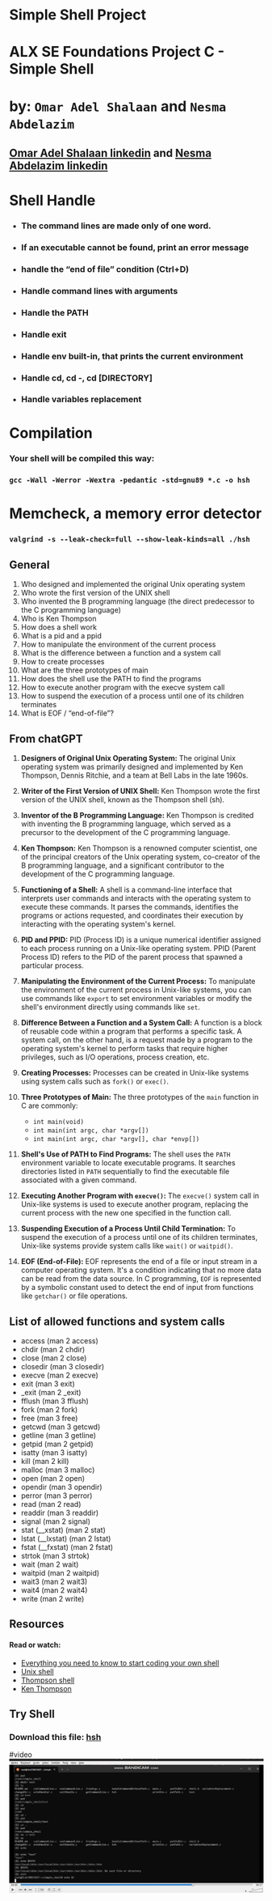 # Simple Shell Project 
# ALX SE Foundations Project  C - Simple Shell
# by: `Omar Adel Shalaan` and `Nesma Abdelazim`
## [Omar Adel Shalaan linkedin](https://www.linkedin.com/in/omar-adel-shalaan/) and [Nesma Abdelazim linkedin](https://www.linkedin.com/in/nesma-abdelazim/)

# Shell Handle 
- ### The command lines are made only of one word.
- ### If an executable cannot be found, print an error message
- ### handle the “end of file” condition (Ctrl+D)
- ### Handle command lines with arguments
- ### Handle the PATH
- ### Handle exit
- ### Handle env built-in, that prints the current environment
- ### Handle cd, cd -, cd [DIRECTORY]
- ### Handle variables replacement

# Compilation
### Your shell will be compiled this way:
### `gcc -Wall -Werror -Wextra -pedantic -std=gnu89 *.c -o hsh`

# Memcheck, a memory error detector
### `valgrind -s --leak-check=full --show-leak-kinds=all ./hsh`


## General
1. Who designed and implemented the original Unix operating system
2. Who wrote the first version of the UNIX shell
3. Who invented the B programming language (the direct predecessor to the C programming language)
4. Who is Ken Thompson
5. How does a shell work
6. What is a pid and a ppid
7. How to manipulate the environment of the current process
8. What is the difference between a function and a system call
9. How to create processes
10. What are the three prototypes of main
11. How does the shell use the PATH to find the programs
12. How to execute another program with the execve system call
13. How to suspend the execution of a process until one of its children terminates
14. What is EOF / “end-of-file”?

## From chatGPT
1. **Designers of Original Unix Operating System:** The original Unix operating system was primarily designed and implemented by Ken Thompson, Dennis Ritchie, and a team at Bell Labs in the late 1960s.

2. **Writer of the First Version of UNIX Shell:** Ken Thompson wrote the first version of the UNIX shell, known as the Thompson shell (sh).

3. **Inventor of the B Programming Language:** Ken Thompson is credited with inventing the B programming language, which served as a precursor to the development of the C programming language.

4. **Ken Thompson:** Ken Thompson is a renowned computer scientist, one of the principal creators of the Unix operating system, co-creator of the B programming language, and a significant contributor to the development of the C programming language.

5. **Functioning of a Shell:** A shell is a command-line interface that interprets user commands and interacts with the operating system to execute these commands. It parses the commands, identifies the programs or actions requested, and coordinates their execution by interacting with the operating system's kernel.

6. **PID and PPID:** PID (Process ID) is a unique numerical identifier assigned to each process running on a Unix-like operating system. PPID (Parent Process ID) refers to the PID of the parent process that spawned a particular process.

7. **Manipulating the Environment of the Current Process:** To manipulate the environment of the current process in Unix-like systems, you can use commands like `export` to set environment variables or modify the shell's environment directly using commands like `set`.

8. **Difference Between a Function and a System Call:** A function is a block of reusable code within a program that performs a specific task. A system call, on the other hand, is a request made by a program to the operating system's kernel to perform tasks that require higher privileges, such as I/O operations, process creation, etc.

9. **Creating Processes:** Processes can be created in Unix-like systems using system calls such as `fork()` or `exec()`.

10. **Three Prototypes of Main:** The three prototypes of the `main` function in C are commonly:
    - `int main(void)`
    - `int main(int argc, char *argv[])`
    - `int main(int argc, char *argv[], char *envp[])`

11. **Shell's Use of PATH to Find Programs:** The shell uses the `PATH` environment variable to locate executable programs. It searches directories listed in `PATH` sequentially to find the executable file associated with a given command.

12. **Executing Another Program with `execve()`:** The `execve()` system call in Unix-like systems is used to execute another program, replacing the current process with the new one specified in the function call.

13. **Suspending Execution of a Process Until Child Termination:** To suspend the execution of a process until one of its children terminates, Unix-like systems provide system calls like `wait()` or `waitpid()`.

14. **EOF (End-of-File):** EOF represents the end of a file or input stream in a computer operating system. It's a condition indicating that no more data can be read from the data source. In C programming, `EOF` is represented by a symbolic constant used to detect the end of input from functions like `getchar()` or file operations.

## List of allowed functions and system calls
- access (man 2 access)
- chdir (man 2 chdir)                    
- close (man 2 close)
- closedir (man 3 closedir)
- execve (man 2 execve)
- exit (man 3 exit)
- _exit (man 2 _exit)
- fflush (man 3 fflush)
- fork (man 2 fork)
- free (man 3 free)
- getcwd (man 3 getcwd)
- getline (man 3 getline)
- getpid (man 2 getpid)
- isatty (man 3 isatty)
- kill (man 2 kill)
- malloc (man 3 malloc)
- open (man 2 open)
- opendir (man 3 opendir)
- perror (man 3 perror)
- read (man 2 read)
- readdir (man 3 readdir)
- signal (man 2 signal)
- stat (__xstat) (man 2 stat)
- lstat (__lxstat) (man 2 lstat)
- fstat (__fxstat) (man 2 fstat)
- strtok (man 3 strtok)
- wait (man 2 wait)
- waitpid (man 2 waitpid)
- wait3 (man 2 wait3)
- wait4 (man 2 wait4)
- write (man 2 write)


## Resources
#### Read or watch:
- [Everything you need to know to start coding your own shell](https://intranet.alxswe.com/concepts/64)
- [Unix shell](https://en.wikipedia.org/wiki/Unix_shell)
- [Thompson shell](https://intranet.alxswe.com/rltoken/7LJOp2qP7qHUcsOK2-F3qA)
- [Ken Thompson](https://intranet.alxswe.com/rltoken/wTSu31ZP1f7fFTJFgRQC7w)

## Try Shell
### Download this file: [hsh](./hsh)

#video
[![pic](./Video/simple_shell.jpg)](./Video/simple_shell.mp4)
